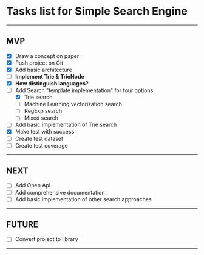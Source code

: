 # Tasks list for Simple Search Engine

___

## MVP

- [x] Draw a concept on paper
- [x] Push project on Git
- [x] Add basic architecture
- [ ] **Implement Trie & TrieNode**
- [x] **How distinguish languages?**
- [ ] Add Search "template implementation" for four options
  - [x] Trie search
  - [ ] Machine Learning vectorization search
  - [ ] RegExp search
  - [ ] Mixed search
- [ ] Add basic implementation of Trie search
- [x] Make test with success
- [ ] Create test dataset
- [ ] Create test coverage

___

## NEXT

- [ ] Add Open Api
- [ ] Add comprehensive documentation
- [ ] Add basic implementation of other search approaches

___

## FUTURE

- [ ] Convert project to library

___
